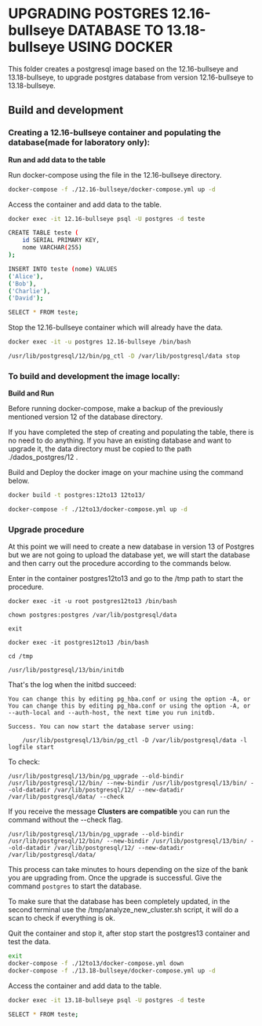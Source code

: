 # UPGRADING POSTGRES 12.16-bullseye DATABASE TO 13.18-bullseye USING DOCKER

This folder creates a postgresql image based on the 12.16-bullseye and 13.18-bullseye, to upgrade postgres database from version 12.16-bullseye to 13.18-bullseye.

## Build and development

### Creating a 12.16-bullseye container and populating the database(made for laboratory only):

**Run and add data to the table**

Run docker-compose using the file in the 12.16-bullseye directory.

```bash
docker-compose -f ./12.16-bullseye/docker-compose.yml up -d
```

Access the container and add data to the table.

```bash
docker exec -it 12.16-bullseye psql -U postgres -d teste

CREATE TABLE teste (
    id SERIAL PRIMARY KEY,
    nome VARCHAR(255)
);

INSERT INTO teste (nome) VALUES
('Alice'),
('Bob'),
('Charlie'),
('David');

SELECT * FROM teste;
```

Stop the 12.16-bullseye container which will already have the data.

```bash
docker exec -it -u postgres 12.16-bullseye /bin/bash

/usr/lib/postgresql/12/bin/pg_ctl -D /var/lib/postgresql/data stop
```

### To build and development the image locally:

**Build and Run**

Before running docker-compose, make a backup of the previously mentioned version 12 of the database directory.

If you have completed the step of creating and populating the table, there is no need to do anything. If you have an existing database and want to upgrade it, the data directory must be copied to the path ./dados_postgres/12 .

Build and Deploy the docker image on your machine using the command below.

```bash
docker build -t postgres:12to13 12to13/

docker-compose -f ./12to13/docker-compose.yml up -d
```

### Upgrade procedure

At this point we will need to create a new database in version 13 of Postgres but we are not going to upload the database yet, we will start the database and then carry out the procedure according to the commands below.

Enter in the container postgres12to13 and go to the /tmp path to start the procedure.

```
docker exec -it -u root postgres12to13 /bin/bash

chown postgres:postgres /var/lib/postgresql/data

exit

docker exec -it postgres12to13 /bin/bash

cd /tmp

/usr/lib/postgresql/13/bin/initdb
```

That's the log when the initbd succeed:

```
You can change this by editing pg_hba.conf or using the option -A, or
You can change this by editing pg_hba.conf or using the option -A, or
--auth-local and --auth-host, the next time you run initdb.

Success. You can now start the database server using:

    /usr/lib/postgresql/13/bin/pg_ctl -D /var/lib/postgresql/data -l logfile start

```

To check:

```
/usr/lib/postgresql/13/bin/pg_upgrade --old-bindir /usr/lib/postgresql/12/bin/ --new-bindir /usr/lib/postgresql/13/bin/ --old-datadir /var/lib/postgresql/12/ --new-datadir /var/lib/postgresql/data/ --check
```

If you receive the message **Clusters are compatible** you can run the command without the --check flag.

```
/usr/lib/postgresql/13/bin/pg_upgrade --old-bindir /usr/lib/postgresql/12/bin/ --new-bindir /usr/lib/postgresql/13/bin/ --old-datadir /var/lib/postgresql/12/ --new-datadir /var/lib/postgresql/data/
```

This process can take minutes to hours depending on the size of the bank you are upgrading from. Once the upgrade is successful. Give the command `postgres` to start the database.

To make sure that the database has been completely updated, in the second terminal use the /tmp/analyze_new_cluster.sh script, it will do a scan to check if everything is ok.

Quit the container and stop it, after stop start the postgres13 container and test the data.

```bash
exit
docker-compose -f ./12to13/docker-compose.yml down
docker-compose -f ./13.18-bullseye/docker-compose.yml up -d
```

Access the container and add data to the table.

```bash
docker exec -it 13.18-bullseye psql -U postgres -d teste

SELECT * FROM teste;
```
